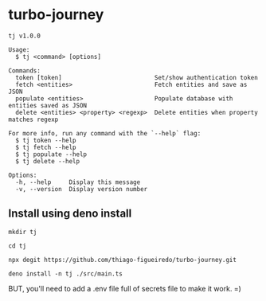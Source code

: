 # turbo-journey

```
tj v1.0.0

Usage:
  $ tj <command> [options]

Commands:
  token [token]                          Set/show authentication token
  fetch <entities>                       Fetch entities and save as JSON
  populate <entities>                    Populate database with entities saved as JSON
  delete <entities> <property> <regexp>  Delete entities when property matches regexp

For more info, run any command with the `--help` flag:
  $ tj token --help
  $ tj fetch --help
  $ tj populate --help
  $ tj delete --help

Options:
  -h, --help     Display this message 
  -v, --version  Display version number 
```

## Install using deno install

```
mkdir tj

cd tj

npx degit https://github.com/thiago-figueiredo/turbo-journey.git
 
deno install -n tj ./src/main.ts
```

BUT, you'll need to add a .env file full of secrets file to make it work. =)
